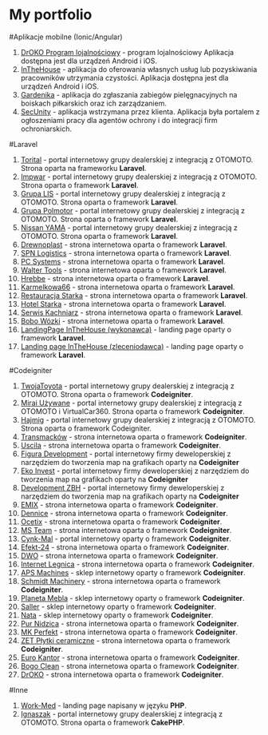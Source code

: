 # My portfolio

#Aplikacje mobilne (Ionic/Angular)
1. [DrOKO Program lojalnościowy](https://play.google.com/store/apps/details?id=dr.okoapp&hl=pl&gl=US) - program lojalnościowy Aplikacja dostępna jest dla urządzeń Android i iOS.
2. [InTheHouse](https://play.google.com/store/apps/details?id=com.adawards.inthehouse) - aplikacja do oferowania własnych usług lub pozyskiwania pracowników utrzymania czystości. Aplikacja dostępna jest dla urządzeń Android i iOS.
3. [Gardenika](https://play.google.com/store/apps/details?id=com.adawards.gardenika2&hl=en&gl=US) - aplikacja do zgłaszania zabiegów pielęgnacyjnych na boiskach piłkarskich oraz ich zarządzaniem.
4. [SecUnity](https://sec-unity.com/) - aplikacja wstrzymana przez klienta. Aplikacja była portalem z ogłoszeniami pracy dla agentów ochrony i do integracji firm ochroniarskich.

#Laravel
1. [Torital](https://torital.pl/) - portal internetowy grupy dealerskiej z integracją z OTOMOTO. Strona oparta na frameworku **Laravel**.
2. [Impwar](https://impwar.pl/) - portal internetowy grupy dealerskiej z integracją z OTOMOTO. Strona oparta o framework **Laravel**.
3. [Grupa LIS](https://grupalis.pl/) - portal internetowy grupy dealerskiej z integracją z OTOMOTO. Strona oparta o framework **Laravel**.
4. [Grupa Polmotor](https://www.grupapolmotor.pl/) - portal internetowy grupy dealerskiej z integracją z OTOMOTO. Strona oparta o framework **Laravel**.
5. [Nissan YAMA](https://nissan.yama.pl/) - portal internetowy grupy dealerskiej z integracją z OTOMOTO. Strona oparta o framework **Laravel**.
6. [Drewnoplast](https://www.drewnoplast.com.pl/) - strona internetowa oparta o framework **Laravel**.
7. [SPN Logistics](https://spnlogistics.pl/) - strona internetowa oparta o framework **Laravel**.
8. [PC Systems](https://www.pcsystems.com.pl/) - strona internetowa oparta o framework **Laravel**.
9. [Walter Tools](https://www.walter-tools.com.pl/) - strona internetowa oparta o framework **Laravel**.
10. [Hrebbe](https://hrebbe.pl/) - strona internetowa oparta o framework **Laravel**.
11. [Karmelkowa66](https://karmelkowa66.pl/) - strona internetowa oparta o framework **Laravel**.
12. [Restauracja Starka](http://www.restauracjastarka.pl/) - strona internetowa oparta o framework **Laravel**.
13. [Hotel Starka](http://www.hotel-starka.pl/) - strona internetowa oparta o framework **Laravel**.
14. [Serwis Kachniarz](https://serwiskachniarz.pl/) - strona internetowa oparta o framework **Laravel**.
15. [Bobo Wózki](https://www.bobowozki.online/) - strona internetowa oparta o framework **Laravel**.
16. [LandingPage InTheHouse (wykonawca)](https://inthehouse.pl/) - landing page oparty o framework **Laravel**.
17. [Landing page InTheHouse (zleceniodawca)](https://zlecenie.inthehouse.pl/) - landing page oparty o framework **Laravel**.
    
#Codeigniter
1. [TwojaToyota](https://twojatoyota.pl/) - portal internetowy grupy dealerskiej z integracją z OTOMOTO. Strona oparta o framework **Codeigniter**.
2. [Mirai Używane](https://miraiuzywane.pl/) - portal internetowy grupy dealerskiej z integracją z OTOMOTO i VirtualCar360. Strona oparta o framework **Codeigniter**.
3. [Hajmig](https://hajmig.pl/) - portal internetowy grupy dealerskiej z integracją z OTOMOTO. Strona oparta o framework Codeigniter.
4. [Transmacków](https://transmackow.pl/) - strona internetowa oparta o framework **Codeigniter**.
5. [Uscila](https://uscila.pl/) - strona internetowa oparta o framework **Codeigniter**.
6. [Figura Development](https://figura-development.pl/) - portal internetowy firmy deweloperskiej z narzędziem do tworzenia map na grafikach oparty na **Codeigniter**
7. [Eko Invest](https://eko-invest.pl/) - portal internetowy firmy deweloperskiej z narzędziem do tworzenia map na grafikach oparty na **Codeigniter**
8. [Development ZBH](https://development-zbh.pl/) - portal internetowy firmy deweloperskiej z narzędziem do tworzenia map na grafikach oparty na **Codeigniter**
9. [EMIX](http://www.emix.legnica.pl/) - strona internetowa oparta o framework **Codeigniter**.
10. [Dennice](http://dennice.pl/) - strona internetowa oparta o framework **Codeigniter**.
11. [Ocetix](http://ocetix.com.pl/) - strona internetowa oparta o framework **Codeigniter**.
12. [MS Team](https://www.msteam.com.pl/) - strona internetowa oparta o framework **Codeigniter**.
13. [Cynk-Mal](https://www.cynkmal.pl/) - portal internetowy oparty o framework **Codeigniter**.
14. [Efekt-24](https://efekt-24.pl/) - strona internetowa oparta o framework **Codeigniter**.
15. [DWO](https://www.dwo.com.pl/) - strona internetowa oparta o framework **Codeigniter**.
16. [Internet Legnica](https://internetlegnica.pl/) - strona internetowa oparta o framework **Codeigniter**.
17. [APS Machines](https://www.apsmachines.eu/)  - sklep internetowy oparty o framework **Codeigniter**.
18. [Schmidt Machinery](https://schmidtmachinery.pl/) - strona internetowa oparta o framework **Codeigniter**.
19. [Planeta Mebla](https://planetamebla.pl/) - sklep internetowy oparty o framework **Codeigniter**.
20. [Saller](https://saller-polska.com/) - sklep internetowy oparty o framework **Codeigniter**.
21. [Nata](http://nata.pl/) - sklep internetowy oparty o framework **Codeigniter**.
22. [Pur Nidzica](https://www.pur-nidzica.pl/) - strona internetowa oparta o framework **Codeigniter**.
23. [MK Perfekt](https://mkperfekt.pl/) - strona internetowa oparta o framework **Codeigniter**.
24. [ZET Płytki ceramiczne](https://zetceramika.pl/) - strona internetowa oparta o framework **Codeigniter**.
25. [Euro Kantor](https://kantorlegnica.pl/) - strona internetowa oparta o framework **Codeigniter**.
26. [Bogo Clean](https://www.bogoclean.pl/) - strona internetowa oparta o framework **Codeigniter**.
27. [DrOKO](https://www.droko.pl/) - strona internetowa oparta o framework **Codeigniter**.

#Inne
1. [Work-Med](https://www.work-med.pl/) - landing page napisany w języku **PHP**.
2. [Ignaszak](https://www.ignaszak.pl/) - portal internetowy grupy dealerskiej z integracją z OTOMOTO. Strona oparta o framework **CakePHP**.


